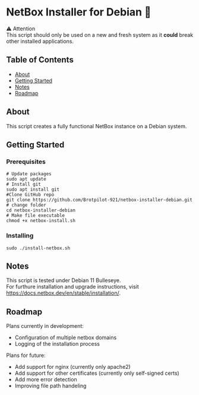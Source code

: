 # NetBox Installer for Debian 🐧

⚠️ Attention<br>
This script should only be used on a new and fresh system as it **could** break other installed applications.

## Table of Contents

- [About](#about)
- [Getting Started](#getting_started)
- [Notes](#notes)
- [Roadmap](#roadmap)

## About <a name = "about"></a>

This script creates a fully functional NetBox instance on a Debian system.

## Getting Started <a name = "getting_started"></a>

### Prerequisites
```shell
# Update packages
sudo apt update
# Install git
sudo apt install git
#Clone GitHub repo
git clone https://github.com/Brotpilot-921/netbox-installer-debian.git
# change folder 
cd netbox-installer-debian
# Make file executable
chmod +x netbox-install.sh
```

### Installing
```shell
sudo ./install-netbox.sh
```

## Notes <a name = "notes"></a>

This script is tested under Debian 11 Bulleseye.<br>
For furthure installation and upgrade instructions, visit https://docs.netbox.dev/en/stable/installation/.


## Roadmap <a name = "roadmap"></a>

Plans currently in development:
- Configuration of multiple netbox domains
- Logging of the installation process

Plans for future:
- Add support for nginx (currently only apache2)
- Add support for other certificates (currently only self-signed certs)
- Add more error detection
- Improving file path handeling